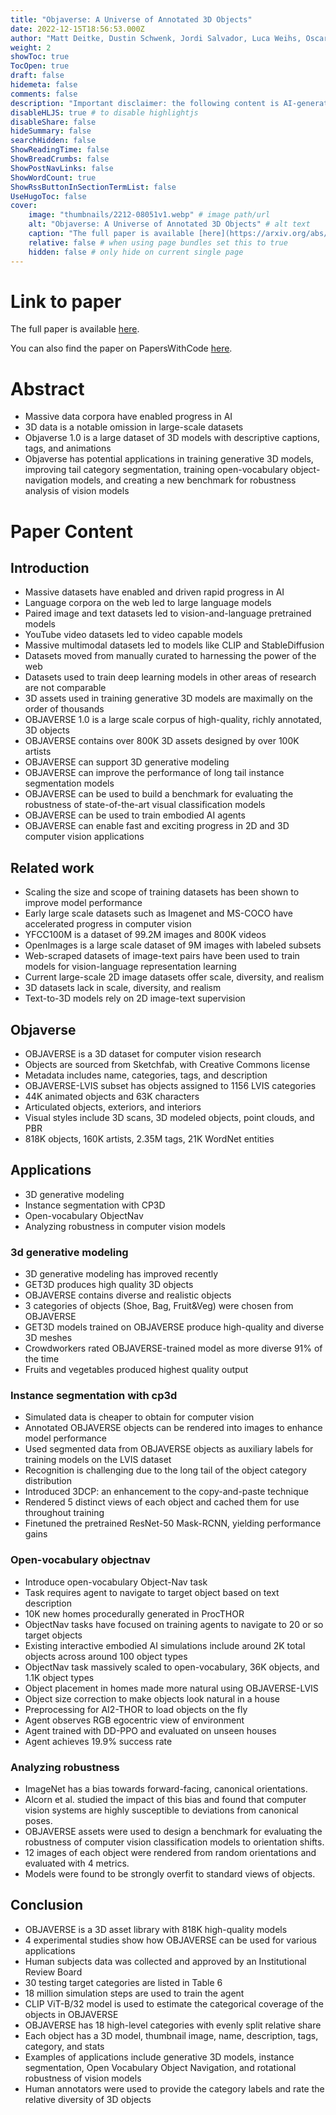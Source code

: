 ```yaml
---
title: "Objaverse: A Universe of Annotated 3D Objects"
date: 2022-12-15T18:56:53.000Z
author: "Matt Deitke, Dustin Schwenk, Jordi Salvador, Luca Weihs, Oscar Michel and 5 others"
weight: 2
showToc: true
TocOpen: true
draft: false
hidemeta: false
comments: false
description: "Important disclaimer: the following content is AI-generated, please make sure to fact check the presented information by reading the full paper."
disableHLJS: true # to disable highlightjs
disableShare: false
hideSummary: false
searchHidden: false
ShowReadingTime: false
ShowBreadCrumbs: false
ShowPostNavLinks: false
ShowWordCount: true
ShowRssButtonInSectionTermList: false
UseHugoToc: false
cover:
    image: "thumbnails/2212-08051v1.webp" # image path/url
    alt: "Objaverse: A Universe of Annotated 3D Objects" # alt text
    caption: "The full paper is available [here](https://arxiv.org/abs/2212.08051)." # display caption under cover
    relative: false # when using page bundles set this to true
    hidden: false # only hide on current single page
---
```


# Link to paper
The full paper is available [here](https://arxiv.org/abs/2212.08051).

You can also find the paper on PapersWithCode [here](https://paperswithcode.com/paper/objaverse-a-universe-of-annotated-3d-objects).

# Abstract
- Massive data corpora have enabled progress in AI
- 3D data is a notable omission in large-scale datasets
- Objaverse 1.0 is a large dataset of 3D models with descriptive captions, tags, and animations
- Objaverse has potential applications in training generative 3D models, improving tail category segmentation, training open-vocabulary object-navigation models, and creating a new benchmark for robustness analysis of vision models

# Paper Content

## Introduction
- Massive datasets have enabled and driven rapid progress in AI
- Language corpora on the web led to large language models
- Paired image and text datasets led to vision-and-language pretrained models
- YouTube video datasets led to video capable models
- Massive multimodal datasets led to models like CLIP and StableDiffusion
- Datasets moved from manually curated to harnessing the power of the web
- Datasets used to train deep learning models in other areas of research are not comparable
- 3D assets used in training generative 3D models are maximally on the order of thousands
- OBJAVERSE 1.0 is a large scale corpus of high-quality, richly annotated, 3D objects
- OBJAVERSE contains over 800K 3D assets designed by over 100K artists
- OBJAVERSE can support 3D generative modeling
- OBJAVERSE can improve the performance of long tail instance segmentation models
- OBJAVERSE can be used to build a benchmark for evaluating the robustness of state-of-the-art visual classification models
- OBJAVERSE can be used to train embodied AI agents
- OBJAVERSE can enable fast and exciting progress in 2D and 3D computer vision applications

## Related work
- Scaling the size and scope of training datasets has been shown to improve model performance
- Early large scale datasets such as Imagenet and MS-COCO have accelerated progress in computer vision
- YFCC100M is a dataset of 99.2M images and 800K videos
- OpenImages is a large scale dataset of 9M images with labeled subsets
- Web-scraped datasets of image-text pairs have been used to train models for vision-language representation learning
- Current large-scale 2D image datasets offer scale, diversity, and realism
- 3D datasets lack in scale, diversity, and realism
- Text-to-3D models rely on 2D image-text supervision

## Objaverse
- OBJAVERSE is a 3D dataset for computer vision research
- Objects are sourced from Sketchfab, with Creative Commons license
- Metadata includes name, categories, tags, and description
- OBJAVERSE-LVIS subset has objects assigned to 1156 LVIS categories
- 44K animated objects and 63K characters
- Articulated objects, exteriors, and interiors
- Visual styles include 3D scans, 3D modeled objects, point clouds, and PBR
- 818K objects, 160K artists, 2.35M tags, 21K WordNet entities

## Applications
- 3D generative modeling
- Instance segmentation with CP3D
- Open-vocabulary ObjectNav
- Analyzing robustness in computer vision models

### 3d generative modeling
- 3D generative modeling has improved recently
- GET3D produces high quality 3D objects
- OBJAVERSE contains diverse and realistic objects
- 3 categories of objects (Shoe, Bag, Fruit&Veg) were chosen from OBJAVERSE
- GET3D models trained on OBJAVERSE produce high-quality and diverse 3D meshes
- Crowdworkers rated OBJAVERSE-trained model as more diverse 91% of the time
- Fruits and vegetables produced highest quality output

### Instance segmentation with cp3d
- Simulated data is cheaper to obtain for computer vision
- Annotated OBJAVERSE objects can be rendered into images to enhance model performance
- Used segmented data from OBJAVERSE objects as auxiliary labels for training models on the LVIS dataset
- Recognition is challenging due to the long tail of the object category distribution
- Introduced 3DCP: an enhancement to the copy-and-paste technique
- Rendered 5 distinct views of each object and cached them for use throughout training
- Finetuned the pretrained ResNet-50 Mask-RCNN, yielding performance gains

### Open-vocabulary objectnav
- Introduce open-vocabulary Object-Nav task
- Task requires agent to navigate to target object based on text description
- 10K new homes procedurally generated in ProcTHOR
- ObjectNav tasks have focused on training agents to navigate to 20 or so target objects
- Existing interactive embodied AI simulations include around 2K total objects across around 100 object types
- ObjectNav task massively scaled to open-vocabulary, 36K objects, and 1.1K object types
- Object placement in homes made more natural using OBJAVERSE-LVIS
- Object size correction to make objects look natural in a house
- Preprocessing for AI2-THOR to load objects on the fly
- Agent observes RGB egocentric view of environment
- Agent trained with DD-PPO and evaluated on unseen houses
- Agent achieves 19.9% success rate

### Analyzing robustness
- ImageNet has a bias towards forward-facing, canonical orientations.
- Alcorn et al. studied the impact of this bias and found that computer vision systems are highly susceptible to deviations from canonical poses.
- OBJAVERSE assets were used to design a benchmark for evaluating the robustness of computer vision classification models to orientation shifts.
- 12 images of each object were rendered from random orientations and evaluated with 4 metrics.
- Models were found to be strongly overfit to standard views of objects.

## Conclusion
- OBJAVERSE is a 3D asset library with 818K high-quality models
- 4 experimental studies show how OBJAVERSE can be used for various applications
- Human subjects data was collected and approved by an Institutional Review Board
- 30 testing target categories are listed in Table 6
- 18 million simulation steps are used to train the agent
- CLIP ViT-B/32 model is used to estimate the categorical coverage of the objects in OBJAVERSE
- OBJAVERSE has 18 high-level categories with evenly split relative share
- Each object has a 3D model, thumbnail image, name, description, tags, category, and stats
- Examples of applications include generative 3D models, instance segmentation, Open Vocabulary Object Navigation, and rotational robustness of vision models
- Human annotators were used to provide the category labels and rate the relative diversity of 3D objects
